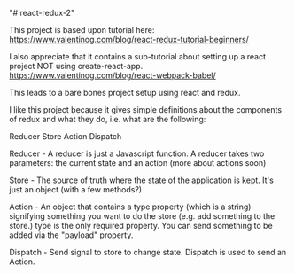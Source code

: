 "# react-redux-2" 

This project is based upon tutorial here: 
https://www.valentinog.com/blog/react-redux-tutorial-beginners/

I also appreciate that it contains a sub-tutorial about setting up a react project NOT using create-react-app. 
https://www.valentinog.com/blog/react-webpack-babel/

This leads to a bare bones project setup using react and redux. 

I like this project because it gives simple definitions about the components of redux and what they do, i.e.
what are the following: 

Reducer
Store
Action
Dispatch

Reducer - A reducer is just a Javascript function. A reducer takes two parameters: the current state and an action (more about actions soon)

Store - The source of truth where the state of the application is kept. It's just an object (with a few methods?)

Action - An object that contains a type property (which is a string) signifying something you want to do the store (e.g. add something to the store.) type is the only required property. You can send something to be added via the "payload" property. 

Dispatch - Send signal to store to change state. Dispatch is used to send an Action. 

